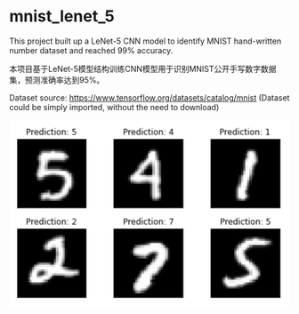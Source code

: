 # mnist_lenet_5

This project built up a LeNet-5 CNN model to identify MNIST hand-written number dataset and reached 99% accuracy.

本项目基于LeNet-5模型结构训练CNN模型用于识别MNIST公开手写数字数据集，预测准确率达到95%。

Dataset source: https://www.tensorflow.org/datasets/catalog/mnist (Dataset could be simply imported, without the need to download)

![image](https://github.com/xiamze/mnist_lenet_5/blob/main/Image/mnist.png)
